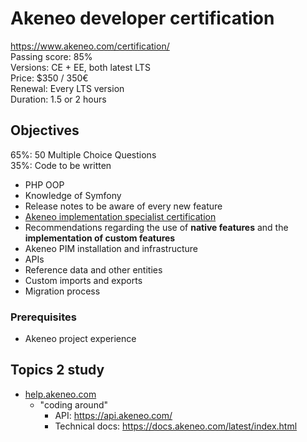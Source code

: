 # Akeneo developer certification

https://www.akeneo.com/certification/   
Passing score: 85%   
Versions: CE + EE, both latest LTS   
Price: $350 / 350€   
Renewal: Every LTS version  
Duration: 1.5 or 2 hours  


## Objectives

65%: 50 Multiple Choice Questions  
35%: Code to be written  

- PHP OOP
- Knowledge of Symfony
- Release notes to be aware of every new feature
- [Akeneo implementation specialist certification](https://github.com/PauliusMacernis/certification/blob/master/akeneo/akeneo-implementation-specialist.md)
- Recommendations regarding the use of **native features** and the **implementation of custom features**
- Akeneo PIM installation and infrastructure
- APIs
- Reference data and other entities
- Custom imports and exports
- Migration process

### Prerequisites

- Akeneo project experience

## Topics 2 study

- [help.akeneo.com](https://help.akeneo.com/)
  - "coding around"
    - API: https://api.akeneo.com/
    - Technical docs: https://docs.akeneo.com/latest/index.html
